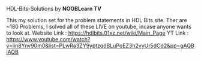 HDL-Bits-Solutions by **NOOBLearn TV**

This my solution set for the problem statements in HDL Bits site.
Ther are ~180 Problems, I solved all of these LIVE on youtube, incase anyone wants to look at. 
Website Link : https://hdlbits.01xz.net/wiki/Main_Page
YT Link : https://www.youtube.com/watch?v=lin8Ynv90m0&list=PLwRa3ZY9yptzqdBLuPoEZ3h2vyUr5dCd2&pp=gAQBiAQB




